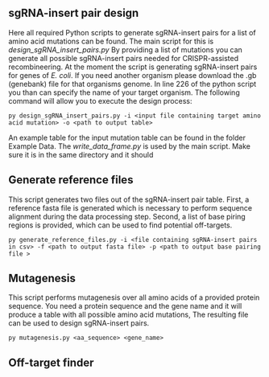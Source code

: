 
## sgRNA-insert pair design

Here all required Python scripts to generate sgRNA-insert pairs for a list of amino acid mutations can be found. The main script for this is *design_sgRNA_insert_pairs.py* By providing a list of mutations you can 
generate all possible sgRNA-insert pairs needed for CRISPR-assisted recombineering. At the moment the script is generating sgRNA-insert pairs for genes of *E. coli*. If you need another organism please download the
.gb (genebank) file for that organisms genome. In line 226 of the python script you than can specify the name of your target organism. The following command will allow you to execute the design process:
```
py design_sgRNA_insert_pairs.py -i <input file containing target amino acid mutation> -o <path to output table>
```
An example table for the input mutation table can be found in the folder Example Data. The *write_data_frame.py* is used by the main script. Make sure it is in the same directory and it should 

## Generate reference files
This script generates two files out of the sgRNA-insert pair table. First, a reference fasta file is generated which is necessary to perform sequence alignment during the data processing step. Second, a list of base piring regions is provided, which can be used to find potential off-targets.
```
py generate_reference_files.py -i <file containing sgRNA-insert pairs in csv> -f <path to output fasta file> -p <path to output base pairing file >
```
## Mutagenesis
This script performs mutagenesis over all amino acids of a provided protein sequence. You need a protein sequence and the gene name and it will produce a table with all possible amino acid mutations, The resulting file can be used to design sgRNA-insert pairs.
```
py mutagenesis.py <aa_sequence> <gene_name>
```

## Off-target finder